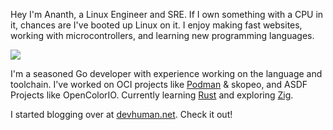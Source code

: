 Hey I'm Ananth, a Linux Engineer and SRE.
If I own something with a CPU in it, chances are I've booted up Linux on it.
I enjoy making fast websites, working with microcontrollers, and learning new programming languages.

[![](https://ossrank.com/widget/22077)](https://ossrank.com/c/22077-ananth-bhaskararaman)

I'm a seasoned Go developer with experience working on the language and toolchain.
I've worked on OCI projects like [Podman](https://github.com/containers/podman) 
& skopeo, and ASDF Projects like OpenColorIO.
Currently learning [Rust](https://rust-lang.org) and exploring [Zig](https://ziglang.org).

I started blogging over at [devhuman.net](https://devhuman.net). Check it out!
